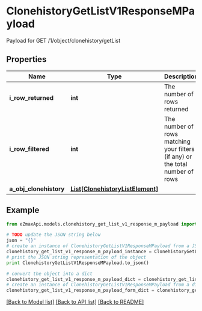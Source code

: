 # ClonehistoryGetListV1ResponseMPayload

Payload for GET /1/object/clonehistory/getList

## Properties
Name | Type | Description | Notes
------------ | ------------- | ------------- | -------------
**i_row_returned** | **int** | The number of rows returned | 
**i_row_filtered** | **int** | The number of rows matching your filters (if any) or the total number of rows | 
**a_obj_clonehistory** | [**List[ClonehistoryListElement]**](ClonehistoryListElement.md) |  | 

## Example

```python
from eZmaxApi.models.clonehistory_get_list_v1_response_m_payload import ClonehistoryGetListV1ResponseMPayload

# TODO update the JSON string below
json = "{}"
# create an instance of ClonehistoryGetListV1ResponseMPayload from a JSON string
clonehistory_get_list_v1_response_m_payload_instance = ClonehistoryGetListV1ResponseMPayload.from_json(json)
# print the JSON string representation of the object
print ClonehistoryGetListV1ResponseMPayload.to_json()

# convert the object into a dict
clonehistory_get_list_v1_response_m_payload_dict = clonehistory_get_list_v1_response_m_payload_instance.to_dict()
# create an instance of ClonehistoryGetListV1ResponseMPayload from a dict
clonehistory_get_list_v1_response_m_payload_form_dict = clonehistory_get_list_v1_response_m_payload.from_dict(clonehistory_get_list_v1_response_m_payload_dict)
```
[[Back to Model list]](../README.md#documentation-for-models) [[Back to API list]](../README.md#documentation-for-api-endpoints) [[Back to README]](../README.md)



